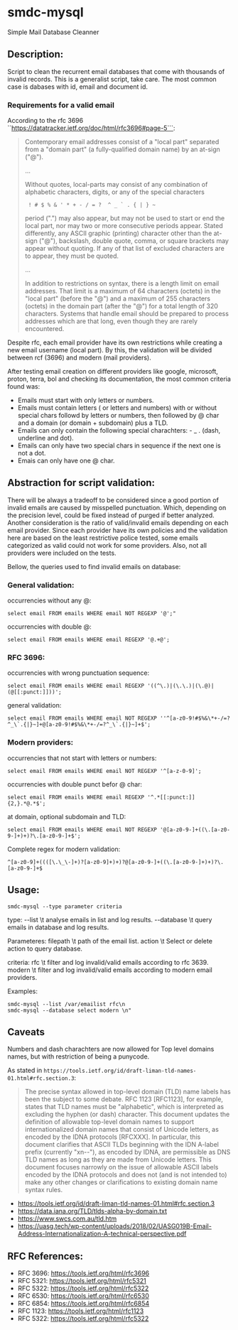 # smdc-mysql
Simple Mail Database Cleanner

## Description:
Script to clean the recurrent email databases that come with thousands of invalid records.
This is a generalist script, take care. The most common case is dabases with id, email and document id.


### Requirements for a valid email

According to the rfc 3696 ``https://datatracker.ietf.org/doc/html/rfc3696#page-5```:

>Contemporary email addresses consist of a "local part" separated from
   a "domain part" (a fully-qualified domain name) by an at-sign ("@").
>
> ...
>
> Without quotes, local-parts may consist of any combination of
>   alphabetic characters, digits, or any of the special characters
>
>      ! # $ % & ' * + - / = ?  ^ _ ` . { | } ~
>
>   period (".") may also appear, but may not be used to start or end the
>   local part, nor may two or more consecutive periods appear.  Stated
>   differently, any ASCII graphic (printing) character other than the
>   at-sign ("@"), backslash, double quote, comma, or square brackets may
>   appear without quoting.  If any of that list of excluded characters
>   are to appear, they must be quoted.
>
> ...
>
> In addition to restrictions on syntax, there is a length limit on
>   email addresses.  That limit is a maximum of 64 characters (octets)
>   in the "local part" (before the "@") and a maximum of 255 characters
>   (octets) in the domain part (after the "@") for a total length of 320
>   characters.  Systems that handle email should be prepared to process
>   addresses which are that long, even though they are rarely
>   encountered.


Despite rfc, each email provider have its own restrictions while creating a new email username (local part).
By this, the validation will be divided between rcf (3696) and modern (mail providers).

After testing email creation on different providers like google, microsoft, proton, terra, bol and checking its documentation, 
the most common criteria found was:

- Emails must start with only letters or numbers.
- Emails must contain letters ( or letters and numbers) with or without special chars followd by
letters or numbers, then followed by @ char and a domain (or domain + subdomain) plus a TLD.
- Emails can only contain the following special charachters: - _ . (dash, underline and dot).
- Emails can only have two special chars in sequence if the next one is not a dot.
- Emais can only have one @ char.


## Abstraction for script validation:

There will be always a tradeoff to be considered since a good portion of invalid emails are caused by misspelled punctuation. Which, depending on the precision level, could be fixed instead of purged if better analyzed.
Another consideration is the ratio of valid/invalid emails depending on each email provider.
Since each provider have its own policies and the validation here are based on the least restrictive police tested,
some emails categorized as valid could not work for some providers.
Also, not all providers were included on the tests.

Bellow, the queries used to find invalid emails on database:

### General validation:

occurrencies without any @:

```select email FROM emails WHERE email NOT REGEXP '@';"```

occurrencies with double @:

```select email FROM emails WHERE email REGEXP '@.+@';```

### RFC 3696:

occurrencies with wrong punctuation sequence:

```select email FROM emails WHERE email REGEXP '((^\.)|(\.\.)|(\.@)|(@[[:punct:]]))';```

general validation:

```select email FROM emails WHERE email NOT REGEXP ''^[a-z0-9!#$%&\*+-/=?^_\`.{|}~]+@[a-z0-9!#$%&\*+-/=?^_\`.{|}~]+$';```

### Modern providers:

occurrencies that not start with letters or numbers:

```select email FROM emails WHERE email NOT REGEXP '^[a-z-0-9]';```

occurrencies with double punct befor @ char:

```select email FROM emails WHERE email REGEXP '^.*[[:punct:]]{2,}.*@.*$';```

at domain, optional subdomain and TLD:

```select email FROM emails WHERE email NOT REGEXP '@[a-z0-9-]+((\.[a-z0-9-]+)+)?\.[a-z0-9-]+$';```

Complete regex for modern validation:

``` ^[a-z0-9]+((([\.\_\-]+)?[a-z0-9]+)+)?@[a-z0-9-]+((\.[a-z0-9-]+)+)?\.[a-z0-9-]+$ ```

## Usage:

``` smdc-mysql --type parameter criteria ```

type:
    --list       \t analyse emails in list and log results.
    --database   \t query emails in database and log results.

Parameteres:
    filepath     \t path of the email list.
    action       \t Select or delete action to query database.

criteria:
    rfc          \t filter and log invalid/valid emails according to rfc 3639.
    modern       \t filter and log invalid/valid emails according to modern email providers.

Examples:

    smdc-mysql --list /var/emailist rfc\n
    smdc-mysql --database select modern \n"

## Caveats

Numbers and dash charachters are now allowed for Top level domains names, but with restriction of being a punycode.

As stated in ```https://tools.ietf.org/id/draft-liman-tld-names-01.html#rfc.section.3```:

> The precise syntax allowed in top-level domain (TLD) name labels has been the subject to some debate. RFC 1123 [RFC1123], for example, states that TLD names must be "alphabetic", which is interpreted as excluding the hyphen (or dash) character. This document updates the definition of allowable top-level domain names to support internationalized domain names that consist of Unicode letters, as encoded by the IDNA protocols [RFCXXX]. In particular, this document clarifies that ASCII TLDs beginning with the IDN A-label prefix (currently "xn--"), as encoded by IDNA, are permissible as DNS TLD names as long as they are made from Unicode letters. This document focuses narrowly on the issue of allowable ASCII labels encoded by the IDNA protocols and does not (and is not intended to) make any other changes or clarifications to existing domain name syntax rules.

- https://tools.ietf.org/id/draft-liman-tld-names-01.html#rfc.section.3
- https://data.iana.org/TLD/tlds-alpha-by-domain.txt
- https://www.swcs.com.au/tld.htm
- https://uasg.tech/wp-content/uploads/2018/02/UASG019B-Email-Address-Internationalization-A-technical-perspective.pdf

## RFC References:

- RFC 3696: https://tools.ietf.org/html/rfc3696
- RFC 5321: https://tools.ietf.org/html/rfc5321
- RFC 5322: https://tools.ietf.org/html/rfc5322
- RFC 6530: https://tools.ietf.org/html/rfc6530
- RFC 6854: https://tools.ietf.org/html/rfc6854
- RFC 1123: https://tools.ietf.org/html/rfc1123
- RFC 5322: https://tools.ietf.org/html/rfc5322
